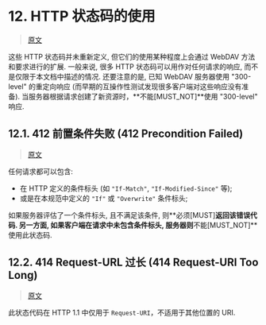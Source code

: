 # 12. HTTP 状态码的使用

> [原文](https://datatracker.ietf.org/doc/html/rfc4918#section-12)

这些 HTTP 状态码并未重新定义, 但它们的使用某种程度上会通过 WebDAV 方法和要求进行的扩展.
一般来说, 很多 HTTP 状态码可以用作对任何请求的响应, 而不是仅限于本文档中描述的情况.
还要注意的是, 已知 WebDAV 服务器使用 "300-level" 的重定向响应
(而早期的互操作性测试发现很多客户端对这些响应没有准备).
当服务器根据请求创建了新资源时，**不能[MUST_NOT]**使用 "300-level" 响应.

## 12.1. 412 前置条件失败 (412 Precondition Failed)

> [原文](https://datatracker.ietf.org/doc/html/rfc4918#section-12.1)

任何请求都可以包含:

- 在 HTTP 定义的条件标头 (如 `"If-Match"`, `"If-Modified-Since"` 等);
- 或是在本规范中定义的 `"If"` 或 `"Overwrite"` 条件标头;

如果服务器评估了一个条件标头, 且不满足该条件, 则**必须[MUST]**返回该错误代码.
另一方面, 如果客户端在请求中未包含条件标头, 服务器则**不能[MUST_NOT]**使用此状态码.

## 12.2. 414 Request-URL 过长 (414 Request-URI Too Long)

> [原文](https://datatracker.ietf.org/doc/html/rfc4918#section-12.2)

此状态代码在 HTTP 1.1 中仅用于 `Request-URI`，不适用于其他位置的 URI.
